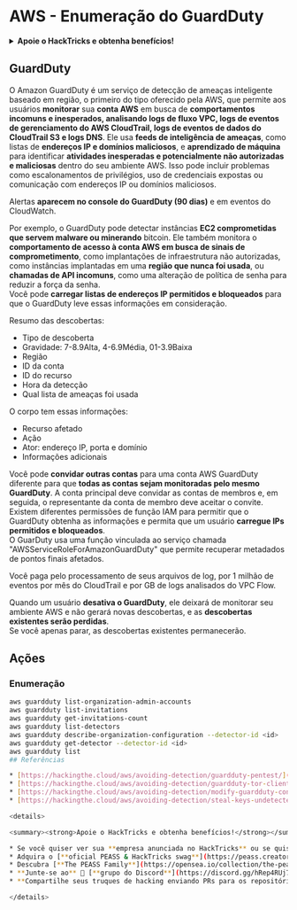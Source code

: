 # AWS - Enumeração do GuardDuty

<details>

<summary><strong>Apoie o HackTricks e obtenha benefícios!</strong></summary>

* Se você quiser ver sua **empresa anunciada no HackTricks** ou se quiser acessar a **última versão do PEASS ou baixar o HackTricks em PDF**, confira os [**PLANOS DE ASSINATURA**](https://github.com/sponsors/carlospolop)!
* Adquira o [**oficial PEASS & HackTricks swag**](https://peass.creator-spring.com)
* Descubra [**The PEASS Family**](https://opensea.io/collection/the-peass-family), nossa coleção exclusiva de [**NFTs**](https://opensea.io/collection/the-peass-family)
* **Junte-se ao** 💬 [**grupo do Discord**](https://discord.gg/hRep4RUj7f) ou ao [**grupo do telegram**](https://t.me/peass) ou **siga-me** no **Twitter** 🐦 [**@carlospolopm**](https://twitter.com/carlospolopm).
* **Compartilhe suas técnicas de hacking enviando PRs para os repositórios do** [**HackTricks**](https://github.com/carlospolop/hacktricks) e [**HackTricks Cloud**](https://github.com/carlospolop/hacktricks-cloud) no github.

</details>

## GuardDuty

O Amazon GuardDuty é um serviço de detecção de ameaças inteligente baseado em região, o primeiro do tipo oferecido pela AWS, que permite aos usuários **monitorar** sua **conta AWS** em busca de **comportamentos incomuns e inesperados, analisando logs de fluxo VPC, logs de eventos de gerenciamento do AWS CloudTrail, logs de eventos de dados do CloudTrail S3 e logs DNS**. Ele usa **feeds de inteligência de ameaças**, como listas de **endereços IP e domínios maliciosos**, e **aprendizado de máquina** para identificar **atividades inesperadas e potencialmente não autorizadas e maliciosas** dentro do seu ambiente AWS. Isso pode incluir problemas como escalonamentos de privilégios, uso de credenciais expostas ou comunicação com endereços IP ou domínios maliciosos.

Alertas **aparecem no console do GuardDuty (90 dias)** e em eventos do CloudWatch.

Por exemplo, o GuardDuty pode detectar instâncias **EC2 comprometidas que servem malware ou minerando** bitcoin. Ele também monitora o **comportamento de acesso à conta AWS em busca de sinais de comprometimento**, como implantações de infraestrutura não autorizadas, como instâncias implantadas em uma **região que nunca foi usada**, ou **chamadas de API incomuns**, como uma alteração de política de senha para reduzir a força da senha.\
Você pode **carregar listas de endereços IP permitidos e bloqueados** para que o GuardDuty leve essas informações em consideração.

Resumo das descobertas:

* Tipo de descoberta
* Gravidade: 7-8.9Alta, 4-6.9Média, 01-3.9Baixa
* Região
* ID da conta
* ID do recurso
* Hora da detecção
* Qual lista de ameaças foi usada

O corpo tem essas informações:

* Recurso afetado
* Ação
* Ator: endereço IP, porta e domínio
* Informações adicionais

Você pode **convidar outras contas** para uma conta AWS GuardDuty diferente para que **todas as contas sejam monitoradas pelo mesmo GuardDuty**. A conta principal deve convidar as contas de membros e, em seguida, o representante da conta de membro deve aceitar o convite.\
Existem diferentes permissões de função IAM para permitir que o GuardDuty obtenha as informações e permita que um usuário **carregue IPs permitidos e bloqueados**.\
O GuarDuty usa uma função vinculada ao serviço chamada "AWSServiceRoleForAmazonGuardDuty" que permite recuperar metadados de pontos finais afetados.

Você paga pelo processamento de seus arquivos de log, por 1 milhão de eventos por mês do CloudTrail e por GB de logs analisados do VPC Flow.

Quando um usuário **desativa o GuardDuty**, ele deixará de monitorar seu ambiente AWS e não gerará novas descobertas, e as **descobertas existentes serão perdidas**.\
Se você apenas parar, as descobertas existentes permanecerão.

## Ações

### Enumeração

```bash
aws guardduty list-organization-admin-accounts
aws guardduty list-invitations
aws guardduty get-invitations-count
aws guardduty list-detectors
aws guardduty describe-organization-configuration --detector-id <id>
aws guardduty get-detector --detector-id <id>
aws guardduty list
## Referências

* [https://hackingthe.cloud/aws/avoiding-detection/guardduty-pentest/](https://hackingthe.cloud/aws/avoiding-detection/guardduty-pentest/)
* [https://hackingthe.cloud/aws/avoiding-detection/guardduty-tor-client/](https://hackingthe.cloud/aws/avoiding-detection/guardduty-tor-client/)
* [https://hackingthe.cloud/aws/avoiding-detection/modify-guardduty-config/](https://hackingthe.cloud/aws/avoiding-detection/modify-guardduty-config/)
* [https://hackingthe.cloud/aws/avoiding-detection/steal-keys-undetected/](https://hackingthe.cloud/aws/avoiding-detection/steal-keys-undetected/)

<details>

<summary><strong>Apoie o HackTricks e obtenha benefícios!</strong></summary>

* Se você quiser ver sua **empresa anunciada no HackTricks** ou se quiser acessar a **última versão do PEASS ou baixar o HackTricks em PDF**, confira os [**PLANOS DE ASSINATURA**](https://github.com/sponsors/carlospolop)!
* Adquira o [**oficial PEASS & HackTricks swag**](https://peass.creator-spring.com)
* Descubra [**The PEASS Family**](https://opensea.io/collection/the-peass-family), nossa coleção exclusiva de [**NFTs**](https://opensea.io/collection/the-peass-family)
* **Junte-se ao** 💬 [**grupo do Discord**](https://discord.gg/hRep4RUj7f) ou ao [**grupo do telegram**](https://t.me/peass) ou **siga-me** no **Twitter** 🐦 [**@carlospolopm**](https://twitter.com/carlospolopm).
* **Compartilhe seus truques de hacking enviando PRs para os repositórios do** [**HackTricks**](https://github.com/carlospolop/hacktricks) e [**HackTricks Cloud**](https://github.com/carlospolop/hacktricks-cloud).

</details>
